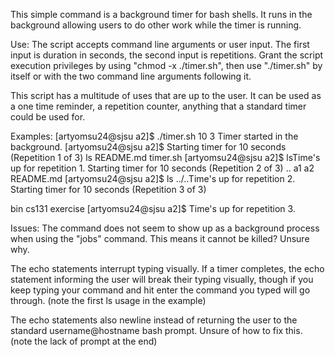 This simple command is a background timer for bash shells. It runs in the background allowing users to do other work while the timer is running.

Use:
The script accepts command line arguments or user input. The first input is duration in seconds, the second input is repetitions. Grant the script execution privileges by using "chmod -x ./timer.sh", then use "./timer.sh" by itself or with the two command line arguments following it.

This script has a multitude of uses that are up to the user. It can be used as a one time reminder, a repetition counter, anything that a standard timer could be used for.

Examples:
[artyomsu24@sjsu a2]$ ./timer.sh 10 3
Timer started in the background.
[artyomsu24@sjsu a2]$ Starting timer for 10 seconds (Repetition 1 of 3)
ls
README.md  timer.sh
[artyomsu24@sjsu a2]$ lsTime's up for repetition 1.
Starting timer for 10 seconds (Repetition 2 of 3)
 ..
a1  a2  README.md
[artyomsu24@sjsu a2]$ ls ../..Time's up for repetition 2.
Starting timer for 10 seconds (Repetition 3 of 3)

bin  cs131  exercise
[artyomsu24@sjsu a2]$ Time's up for repetition 3.


Issues:
The command does not seem to show up as a background process when using the "jobs" command. This means it cannot be killed? Unsure why.

The echo statements interrupt typing visually. If a timer completes, the echo statement informing the user will break their typing visually, though if you keep typing your command and hit enter the command you typed will go through. (note the first ls usage in the example)

The echo statements also newline instead of returning the user to the standard username@hostname bash prompt. Unsure of how to fix this. (note the lack of prompt at the end)
